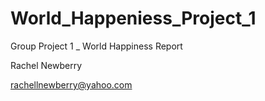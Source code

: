 # World_Happeniess_Project_1 
Group Project 1 _ World Happiness Report


Rachel Newberry

rachellnewberry@yahoo.com
